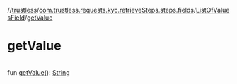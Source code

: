 //[trustless](../../../index.md)/[com.trustless.requests.kyc.retrieveSteps.steps.fields](../index.md)/[ListOfValuesField](index.md)/[getValue](get-value.md)

# getValue

\
fun [getValue](get-value.md)(): [String](https://kotlinlang.org/api/latest/jvm/stdlib/kotlin/-string/index.html)
